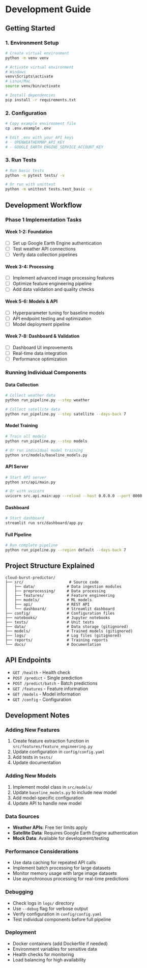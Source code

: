 # Development Guide

## Getting Started

### 1. Environment Setup

```bash
# Create virtual environment
python -m venv venv

# Activate virtual environment
# Windows
venv\Scripts\activate
# Linux/Mac
source venv/bin/activate

# Install dependencies
pip install -r requirements.txt
```

### 2. Configuration

```bash
# Copy example environment file
cp .env.example .env

# Edit .env with your API keys
# - OPENWEATHERMAP_API_KEY
# - GOOGLE_EARTH_ENGINE_SERVICE_ACCOUNT_KEY
```

### 3. Run Tests

```bash
# Run basic tests
python -m pytest tests/ -v

# Or run with unittest
python -m unittest tests.test_basic -v
```

## Development Workflow

### Phase 1 Implementation Tasks

#### Week 1-2: Foundation
- [ ] Set up Google Earth Engine authentication
- [ ] Test weather API connections
- [ ] Verify data collection pipelines

#### Week 3-4: Processing
- [ ] Implement advanced image processing features
- [ ] Optimize feature engineering pipeline
- [ ] Add data validation and quality checks

#### Week 5-6: Models & API
- [ ] Hyperparameter tuning for baseline models
- [ ] API endpoint testing and optimization
- [ ] Model deployment pipeline

#### Week 7-8: Dashboard & Validation
- [ ] Dashboard UI improvements
- [ ] Real-time data integration
- [ ] Performance optimization

### Running Individual Components

#### Data Collection
```bash
# Collect weather data
python run_pipeline.py --step weather

# Collect satellite data
python run_pipeline.py --step satellite --days-back 7
```

#### Model Training
```bash
# Train all models
python run_pipeline.py --step models

# Or run individual model training
python src/models/baseline_models.py
```

#### API Server
```bash
# Start API server
python src/api/main.py

# Or with uvicorn
uvicorn src.api.main:app --reload --host 0.0.0.0 --port 8000
```

#### Dashboard
```bash
# Start dashboard
streamlit run src/dashboard/app.py
```

#### Full Pipeline
```bash
# Run complete pipeline
python run_pipeline.py --region default --days-back 7
```

## Project Structure Explained

```
cloud-burst-predictor/
├── src/                    # Source code
│   ├── data/              # Data ingestion modules
│   ├── preprocessing/     # Data processing
│   ├── features/          # Feature engineering
│   ├── models/            # ML models
│   ├── api/               # REST API
│   └── dashboard/         # Streamlit dashboard
├── config/                # Configuration files
├── notebooks/             # Jupyter notebooks
├── tests/                 # Unit tests
├── data/                  # Data storage (gitignored)
├── models/                # Trained models (gitignored)
├── logs/                  # Log files (gitignored)
├── reports/               # Training reports
└── docs/                  # Documentation
```

## API Endpoints

- `GET /health` - Health check
- `POST /predict` - Single prediction
- `POST /predict/batch` - Batch predictions
- `GET /features` - Feature information
- `GET /models` - Model information
- `GET /config` - Configuration

## Development Notes

### Adding New Features
1. Create feature extraction function in `src/features/feature_engineering.py`
2. Update configuration in `config/config.yaml`
3. Add tests in `tests/`
4. Update documentation

### Adding New Models
1. Implement model class in `src/models/`
2. Update `baseline_models.py` to include new model
3. Add model-specific configuration
4. Update API to handle new model

### Data Sources
- **Weather APIs**: Free tier limits apply
- **Satellite Data**: Requires Google Earth Engine authentication
- **Mock Data**: Available for development/testing

### Performance Considerations
- Use data caching for repeated API calls
- Implement batch processing for large datasets
- Monitor memory usage with large image datasets
- Use asynchronous processing for real-time predictions

### Debugging
- Check logs in `logs/` directory
- Use `--debug` flag for verbose output
- Verify configuration in `config/config.yaml`
- Test individual components before full pipeline

### Deployment
- Docker containers (add Dockerfile if needed)
- Environment variables for sensitive data
- Health checks for monitoring
- Load balancing for high availability